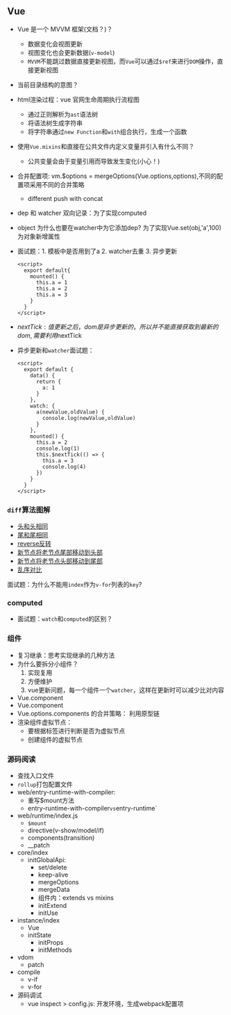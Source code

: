 ## Vue
* Vue 是一个 MVVM 框架(文档？)？
  * 数据变化会视图更新
  * 视图变化也会更新数据(`v-model`)
  * `MVVM`不能跳过数据直接更新视图，而`Vue`可以通过`$ref`来进行`DOM`操作，直接更新视图

* 当前目录结构的意图？

* html渲染过程：vue 官网生命周期执行流程图
  * 通过正则解析为`ast`语法树
  * 将语法树生成字符串
  * 将字符串通过`new Function`和`with`组合执行，生成一个函数
  
* 使用`Vue.mixins`和直接在公共文件内定义变量并引入有什么不同？
  * 公共变量会由于变量引用而导致发生变化(小心！)
  
* 合并配置项: vm.$options = mergeOptions(Vue.options,options),不同的配置项采用不同的合并策略
  * different push with concat
* dep 和 watcher 双向记录：为了实现computed
* object 为什么也要在watcher中为它添加dep? 为了实现Vue.set(obj,'a',100)为对象新增属性



* 面试题：1. 模板中是否用到了a 2. watcher去重 3. 异步更新
  ```vue
  <script>
    export default{
      mounted() {
        this.a = 1
        this.a = 2
        this.a = 3
      }
    }
  </script>
  ```
* $nextTick: 值更新之后，dom是异步更新的，所以并不能直接获取到最新的dom,需要利用$nextTick
* 异步更新和`watcher`面试题：
  ```vue
  <script>
    export default {
      data() {
        return {
          a: 1
        } 
      },
      watch: {
        a(newValue,oldValue) {
          console.log(newValue,oldValue)
        }
      },
      mounted() {
        this.a = 2
        console.log(1)
        this.$nextTick(() => {
          this.a = 3
          console.log(4)
        })
      }
    }
  </script>
  ```

### `diff`算法图解
* [头和头相同](https://excalidraw.com/#json=6323180297781248,5P1UibC53d7pFiPyG1gadw)
* [尾和尾相同](https://excalidraw.com/#json=6282157085425664,ShN7flboAy7R-H7f1Bpw3A)
* [reverse反转](https://excalidraw.com/#json=5717246110334976,tryA_tqRh4TgnV8KfiQS2w)
* [新节点将老节点尾部移动到头部](https://excalidraw.com/#json=5742657385005056,quCfr-Eipq7hHqyvcWdXeQ)
* [新节点将老节点头部移动到尾部](https://excalidraw.com/#json=5749951145443328,eP4pUJHAJu2ggUcY6McHEA)
* [乱序对比](https://excalidraw.com/#json=6226229061484544,c4U1Nx_ua0-9jZiaJC7Iyg)

面试题：为什么不能用`index`作为`v-for`列表的`key`?

### computed
* 面试题：`watch`和`computed`的区别？

### 组件
* 复习继承：思考实现继承的几种方法
* 为什么要拆分小组件？
  1. 实现复用
  2. 方便维护
  3. vue更新问题，每一个组件一个`watcher`，这样在更新时可以减少比对内容
* Vue.component
* Vue.component
* Vue.options.components 的合并策略： 利用原型链
* 渲染组件虚拟节点：
  * 要根据标签进行判断是否为虚拟节点
  * 创建组件的虚拟节点

### 源码阅读
* 查找入口文件
* `rollup`打包配置文件
* web/entry-runtime-with-compiler:
  * 重写$mount方法 
  * entry-runtime-with-compiler` vs `entry-runtime`
* web/runtime/index.js 
  * `$mount` 
  * directive(v-show/model/if) 
  * components(transition)
  * __patch
* core/index
  * initGlobalApi: 
     * set/delete
     * keep-alive
     * mergeOptions
     * mergeData
     * 组件内：extends vs mixins
     * initExtend
     * initUse
* instance/index
  * Vue
  * initState
    * initProps
    * initMethods
* vdom
  * patch
* compile
  * v-if
  * v-for
* 源码调试
  * vue inspect > config.js: 开发环境，生成webpack配置项
